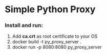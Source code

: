 # Simple Python Proxy

### Install and run:
1. Add **ca.crt** as root certificate to your OS
2. docker build -t py_proxy_server .
3. docker run -p 8080:8080 py_proxy_server